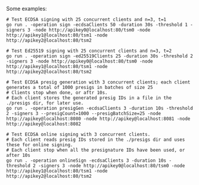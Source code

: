 
Some examples:

    # Test ECDSA signing with 25 concurrent clients and n=3, t=1 
    go run . -operation sign -ecdsaClients 50 -duration 30s -threshold 1 -signers 3 -node http://apikey0@localhost:80/tsm0 -node http://apikey1@localhost:80/tsm1 -node http://apikey2@localhost:80/tsm2

    # Test Ed25519 signing with 25 concurrent clients and n=3, t=2
    go run . -operation sign -ed25519Clients 25 -duration 30s -threshold 2 -signers 3 -node http://apikey0@localhost:80/tsm0 -node http://apikey1@localhost:80/tsm1 -node http://apikey2@localhost:80/tsm2

    # Test ECDSA presig generation with 3 concurrent clients; each client generates a total of 1000 presigs in batches of size 25
    # Clients stop when done, or aftr 10s.
    # Each client stores the generated presig IDs in a file in the ./presigs dir, for later use.
    go run . -operation presigGen -ecdsaClients 3 -duration 10s -threshold 2 -signers 3 --presigCount=1000 --presigBatchSize=25 -node http://apikey@localhost:8080 -node http://apikey@localhost:8081 -node http://apikey@localhost:8082 

    # Test ECDSA online signing with 3 concurrent clients.
    # Each client reads presig IDs stored in the ./presigs dir and uses these for online signing.
    # Each client stop when all the presignature IDs have been used, or after 10s 
    go run . -operation onlineSign -ecdsaClients 3 -duration 10s -threshold 2 -signers 3 -node http://apikey0@localhost:80/tsm0 -node http://apikey1@localhost:80/tsm1 -node http://apikey2@localhost:80/tsm2
